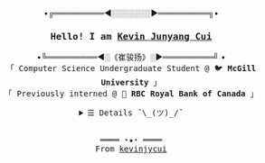 <p align="center">
  •╔═════════◄░░░░░░░►═════════╗•
</p>
<h3 align="center"><samp>Hello! I am <b><a rel="nofollow noopener noreferrer" target="_blank" href="https://kevincui.dev">Kevin Junyang Cui</a></b></samp></h3>
<p align="center">
  •╚═════════◄░《崔骏扬》░►═════════╝ •
  <br>
  <samp>
    「 Computer Science Undergraduate Student @ 🐦 <b>McGill University</b> 」<br>
    「 Previously interned @ 🏦 <b>RBC Royal Bank of Canada</b> 」<br>
  </samp>
</p>
<details align="center">
   <summary> <samp>&#9776; Details ¯\_(ツ)_/¯</samp></summary>
   <p align="center">
     <samp>
      <a rel="nofollow noopener noreferrer" target="_blank" href="https://kevincui.dev">
        KEVINCUI.DEV  
      </a>
      &nbsp;
      <a rel="nofollow noopener noreferrer" target="_blank" href="https://www.linkedin.com/in/kevin-jy-cui/">
        <img src="https://img.shields.io/badge/-LinkedIn-blue?style=flat-square&logo=Linkedin&logoColor=white&link=https://www.linkedin.com/in/kevin-jy-cui"></img>
      </a>
      <a rel="nofollow noopener noreferrer" target="_blank" href="https://www.youtube.com/channel/UCRb6Mw3fJ6OFzp-cB9X29aA">
        <img src="https://img.shields.io/badge/-YouTube-red?style=flat-square&logo=YouTube&logoColor=white&link=https://www.youtube.com/channel/UCRb6Mw3fJ6OFzp-cB9X29aA">
      </a><br>
    Also known as <b>ManchurioX</b> on <a rel="nofollow noopener noreferrer" target="_blank" href="https://dmoj.ca/user/ManchurioX"><img src="https://raw.githubusercontent.com/DMOJ/online-judge/master/logo.png" width="20" height="20" ></img> DMOJ</a> and <b>kevinjycui</b> on <a rel="nofollow noopener noreferrer" target="_blank" href="https://keybase.io/kevinjycui">Keybase</a><br><br>
      <a href="https://github.com/kevinjycui?tab=repositories" target="_blank"><img alt="Code" src="https://img.shields.io/badge/-code-000000?style=flat-square&logo=Plex&logoColor=white"></a>
      <a href="https://github.com/kevinjycui?tab=repositories&language=python" target="_blank"><img alt="Python" src="https://img.shields.io/badge/-Python-3572A5?style=flat-square&logo=Python&logoColor=white"></a>
      <a href="https://github.com/kevinjycui?tab=repositories&language=javascript" target="_blank"><img alt="Javascript" src="https://img.shields.io/badge/-Javascript-f1e05a?style=flat-square&logo=Javascript&logoColor=white"></a>
      <a href="https://github.com/kevinjycui?tab=repositories&language=c%2B%2B" target="_blank"><img alt="C++" src="https://img.shields.io/badge/-C%2B%2B-f34b7d?style=flat-square&logo=C%2B%2B&logoColor=white"></a>
      <a href="https://github.com/kevinjycui?tab=repositories&language=go" target="_blank"><img alt="Go" src="https://img.shields.io/badge/-Go-375eab?style=flat-square&logo=Go&logoColor=white"></a>
      <a href="https://github.com/kevinjycui?tab=repositories&language=java" target="_blank"><img alt="Java" src="https://img.shields.io/badge/-Java-b07219?style=flat-square&logo=Java&logoColor=white"></a>
      <a href="https://github.com/kevinjycui?tab=repositories&language=html" target="_blank"><img alt="HTML" src="https://img.shields.io/badge/-HTML-e34c26?style=flat-square"></a>
  <br>
  <img width="auto" height="150" src="https://raw.githubusercontent.com/kevinjycui/kevinjycui/master/dance.gif"></img> <img src="https://github-readme-stats.vercel.app/api?username=kevinjycui&show_icons=true&hide_border=true&hide=issues&title_color=5391FE&icon_color=000000&text_color=555"></img><br>
    Check out my <a rel="nofollow noopener noreferrer" target="_blank" href="https://kevinjycui.github.io/src/Kevin_Cui_Resume.pdf">Résumé</a><br>
     <a href="https://github.com/kevinjycui?tab=followers" target="_blank"><img alt="Updates" src="https://img.shields.io/badge/--000000?style=flat-square&logo=RSS&logoColor=white"></a>
     <a href="https://github.com/kevinjycui" target="_blank"><img alt="kevinjycui" src="https://badges.pufler.dev/visits/kevinjycui/kevinjycui?logo=GitHub&label=visits&color=success&logoColor=white&style=flat-square"/></a>
     <a href="https://github.com/kevinjycui/kevinjycui" target="_blank"><img alt="GitHub hits" src="https://img.shields.io/github/last-commit/kevinjycui/kevinjycui?label=profile%20updated&style=flat-square"></a>
  </samp>
  </p>
</details>
<br>
<samp>
  <p align="center">
    ════ ⋆★⋆ ════<br>
    From <a href="https://github.com/kevinjycui/kevinjycui">kevinjycui</a>
  </p>
</samp>
